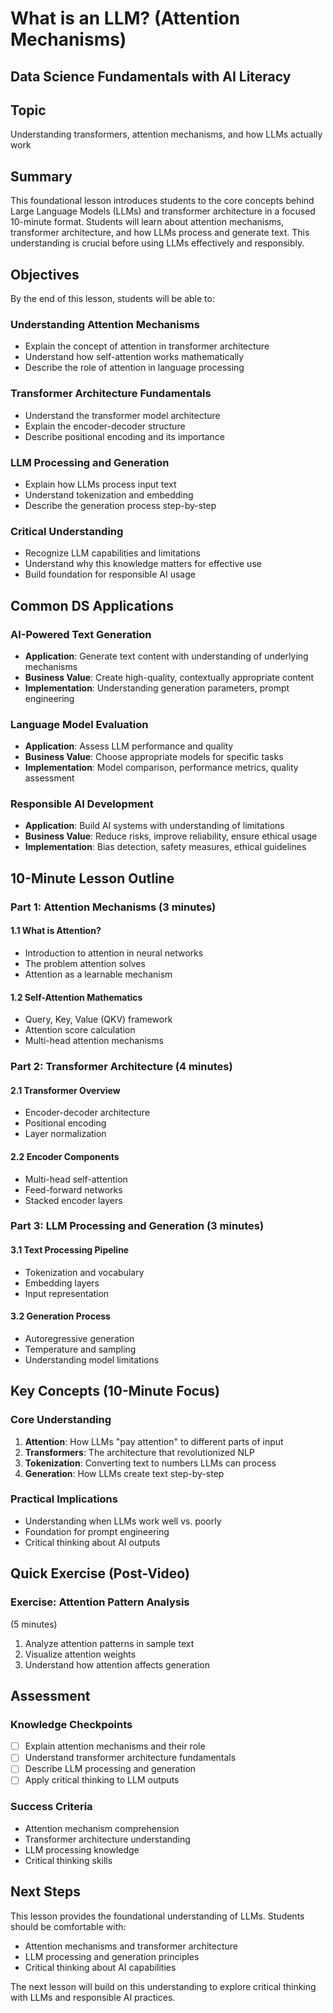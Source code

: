 # What is an LLM? (Attention Mechanisms)
## Data Science Fundamentals with AI Literacy

## Topic
Understanding transformers, attention mechanisms, and how LLMs actually work

## Summary
This foundational lesson introduces students to the core concepts behind Large Language Models (LLMs) and transformer architecture in a focused 10-minute format. Students will learn about attention mechanisms, transformer architecture, and how LLMs process and generate text. This understanding is crucial before using LLMs effectively and responsibly.

## Objectives
By the end of this lesson, students will be able to:

### **Understanding Attention Mechanisms**
- Explain the concept of attention in transformer architecture
- Understand how self-attention works mathematically
- Describe the role of attention in language processing

### **Transformer Architecture Fundamentals**
- Understand the transformer model architecture
- Explain the encoder-decoder structure
- Describe positional encoding and its importance

### **LLM Processing and Generation**
- Explain how LLMs process input text
- Understand tokenization and embedding
- Describe the generation process step-by-step

### **Critical Understanding**
- Recognize LLM capabilities and limitations
- Understand why this knowledge matters for effective use
- Build foundation for responsible AI usage

## Common DS Applications

### **AI-Powered Text Generation**
- **Application**: Generate text content with understanding of underlying mechanisms
- **Business Value**: Create high-quality, contextually appropriate content
- **Implementation**: Understanding generation parameters, prompt engineering

### **Language Model Evaluation**
- **Application**: Assess LLM performance and quality
- **Business Value**: Choose appropriate models for specific tasks
- **Implementation**: Model comparison, performance metrics, quality assessment

### **Responsible AI Development**
- **Application**: Build AI systems with understanding of limitations
- **Business Value**: Reduce risks, improve reliability, ensure ethical usage
- **Implementation**: Bias detection, safety measures, ethical guidelines

## 10-Minute Lesson Outline

### **Part 1: Attention Mechanisms (3 minutes)**

#### **1.1 What is Attention?**
- Introduction to attention in neural networks
- The problem attention solves
- Attention as a learnable mechanism

#### **1.2 Self-Attention Mathematics**
- Query, Key, Value (QKV) framework
- Attention score calculation
- Multi-head attention mechanisms

### **Part 2: Transformer Architecture (4 minutes)**

#### **2.1 Transformer Overview**
- Encoder-decoder architecture
- Positional encoding
- Layer normalization

#### **2.2 Encoder Components**
- Multi-head self-attention
- Feed-forward networks
- Stacked encoder layers

### **Part 3: LLM Processing and Generation (3 minutes)**

#### **3.1 Text Processing Pipeline**
- Tokenization and vocabulary
- Embedding layers
- Input representation

#### **3.2 Generation Process**
- Autoregressive generation
- Temperature and sampling
- Understanding model limitations

## Key Concepts (10-Minute Focus)

### **Core Understanding**
1. **Attention**: How LLMs "pay attention" to different parts of input
2. **Transformers**: The architecture that revolutionized NLP
3. **Tokenization**: Converting text to numbers LLMs can process
4. **Generation**: How LLMs create text step-by-step

### **Practical Implications**
- Understanding when LLMs work well vs. poorly
- Foundation for prompt engineering
- Critical thinking about AI outputs

## Quick Exercise (Post-Video)

### **Exercise: Attention Pattern Analysis**
 (5 minutes)
1. Analyze attention patterns in sample text
2. Visualize attention weights
3. Understand how attention affects generation

## Assessment

### **Knowledge Checkpoints**
- [ ] Explain attention mechanisms and their role
- [ ] Understand transformer architecture fundamentals
- [ ] Describe LLM processing and generation
- [ ] Apply critical thinking to LLM outputs

### **Success Criteria**
- Attention mechanism comprehension
- Transformer architecture understanding
- LLM processing knowledge
- Critical thinking skills

## Next Steps

This lesson provides the foundational understanding of LLMs. Students should be comfortable with:
- Attention mechanisms and transformer architecture
- LLM processing and generation principles
- Critical thinking about AI capabilities

The next lesson will build on this understanding to explore critical thinking with LLMs and responsible AI practices. 